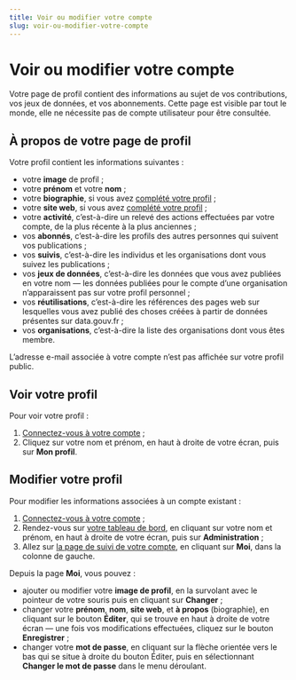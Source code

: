 ```yaml
---
title: Voir ou modifier votre compte
slug: voir-ou-modifier-votre-compte
---
```

# Voir ou modifier votre compte

Votre page de profil contient des informations au sujet de vos contributions, vos jeux de données, et vos abonnements. Cette page est visible par tout le monde, elle ne nécessite pas de compte utilisateur pour être consultée.

## À propos de votre page de profil

Votre profil contient les informations suivantes :

* votre **image** de profil ;
* votre **prénom** et votre **nom** ;
* votre **biographie**, si vous avez [complété votre profil](https://www.data.gouv.fr/fr/admin/me/edit) ;
* votre **site web**, si vous avez [complété votre profil](https://www.data.gouv.fr/fr/admin/me/edit) ;
* votre **activité**, c’est-à-dire un relevé des actions effectuées par votre compte, de la plus récente à la plus anciennes ;
* vos **abonnés**, c’est-à-dire les profils des autres personnes qui suivent vos publications ;
* vos **suivis**, c’est-à-dire les individus et les organisations dont vous suivez les publications ;
* vos **jeux de données**, c’est-à-dire les données que vous avez publiées en votre nom — les données publiées pour le compte d’une organisation n’apparaissent pas sur votre profil personnel ;
* vos **réutilisations**, c’est-à-dire les références des pages web sur lesquelles vous avez publié des choses créées à partir de données présentes sur data.gouv.fr ;
* vos **organisations**, c’est-à-dire la liste des organisations dont vous êtes membre.

L’adresse e-mail associée à votre compte n’est pas affichée sur votre profil public.

## Voir votre profil

Pour voir votre profil :

1. [Connectez-vous à votre compte](https://www.data.gouv.fr/fr/login) ;
2. Cliquez sur votre nom et prénom, en haut à droite de votre écran, puis sur **Mon profil**.

## Modifier votre profil

Pour modifier les informations associées à un compte existant :

1. [Connectez-vous à votre compte](https://www.data.gouv.fr/fr/login) ;
2. Rendez-vous sur [votre tableau de bord](https://www.data.gouv.fr/fr/admin/), en cliquant sur votre nom et prénom, en haut à droite de votre écran, puis sur **Administration** ;
3. Allez sur [la page de suivi de votre compte](https://www.data.gouv.fr/fr/admin/me/edit), en cliquant sur **Moi**, dans la colonne de gauche.

Depuis la page **Moi**, vous pouvez :

* ajouter ou modifier votre **image de profil**, en la survolant avec le pointeur de votre souris puis en cliquant sur **Changer** ;
* changer votre **prénom**, **nom**, **site web**, et **à propos** (biographie), en cliquant sur le bouton **Éditer**, qui se trouve en haut à droite de votre écran — une fois vos modifications effectuées, cliquez sur le bouton **Enregistrer** ;
* changer votre **mot de passe**, en cliquant sur la flèche orientée vers le bas qui se situe à droite du bouton Éditer, puis en sélectionnant **Changer le mot de passe** dans le menu déroulant.
